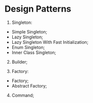 # Design Patterns

1. Singleton:
 * Simple Singleton;
 * Lazy Singleton;
 * Lazy Singleton With Fast Initialization;
 * Enum Singleton;
 * Inner Class Singleton;
 
2. Builder;

3. Factory:
 * Factory;
 * Abstract Factory;
 
4. Command;
